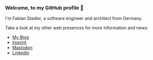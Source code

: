 ### Welcome, to my GitHub profile 👋

I'm Fabian Stadler, a software engineer and architect from Germany.

Take a look at my other web presences for more information and news:
  * <a href="https://www.fabianstadler.com">My Blog</a>
  * <a href="https://www.fabianstadler.com/p/imprint.html">Imprint</a>
  * <a rel="me" href="https://mastodon.fabianstadler.com/@admin">Mastodon</a>
  * <a href="https://www.linkedin.com/in/fabian-stadler-46777b229/">Linkedin</a>
